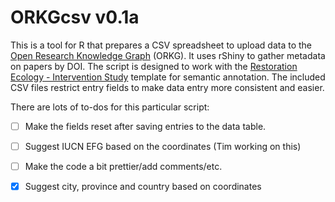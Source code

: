 # ORKGcsv v0.1a
This is a tool for R that prepares a CSV spreadsheet to upload data to the [Open Research Knowledge Graph](https://orkg.org/) (ORKG). It uses rShiny to gather metadata on papers by DOI. The script is designed to work with the [Restoration Ecology - Intervention Study](https://orkg.org/template/R670159) template for semantic annotation. The included CSV files restrict entry fields to make data entry more consistent and easier.

There are lots of to-dos for this particular script:
- [ ] Make the fields reset after saving entries to the data table.
- [ ] Suggest IUCN EFG based on the coordinates (Tim working on this)
- [ ] Make the code a bit prettier/add comments/etc.

- [X] Suggest city, province and country based on coordinates
